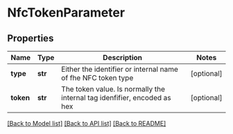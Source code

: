 # NfcTokenParameter

## Properties
Name | Type | Description | Notes
------------ | ------------- | ------------- | -------------
**type** | **str** | Either the identifier or internal name of fhe NFC token type | [optional] 
**token** | **str** | The token value. Is normally the internal tag idenfifier, encoded as hex    | [optional] 

[[Back to Model list]](../README.md#documentation-for-models) [[Back to API list]](../README.md#documentation-for-api-endpoints) [[Back to README]](../README.md)


